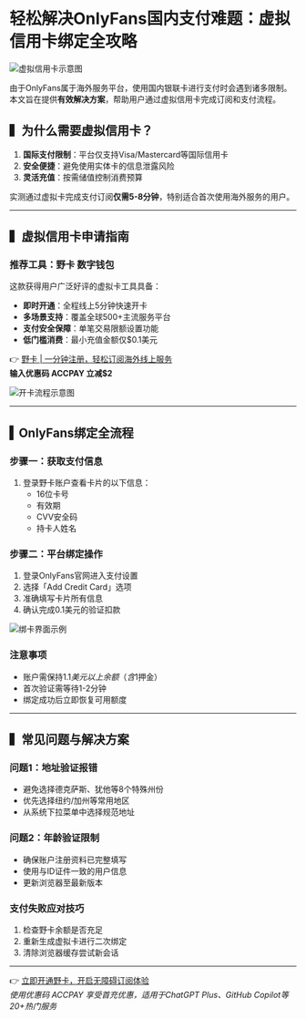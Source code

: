 # 轻松解决OnlyFans国内支付难题：虚拟信用卡绑定全攻略

![虚拟信用卡示意图](https://bbtdd.com/wp-content/uploads/img/79136029536728.webp)

由于OnlyFans属于海外服务平台，使用国内银联卡进行支付时会遇到诸多限制。本文旨在提供**有效解决方案**，帮助用户通过虚拟信用卡完成订阅和支付流程。

## ▍为什么需要虚拟信用卡？
1. **国际支付限制**：平台仅支持Visa/Mastercard等国际信用卡
2. **安全便捷**：避免使用实体卡的信息泄露风险
3. **灵活充值**：按需储值控制消费预算  
 
实测通过虚拟卡完成支付订阅**仅需5-8分钟**，特别适合首次使用海外服务的用户。

---

## ▍虚拟信用卡申请指南
### 推荐工具：野卡 数字钱包
这款获得用户广泛好评的虚拟卡工具具备：
- **即时开通**：全程线上5分钟快速开卡
- **多场景支持**：覆盖全球500+主流服务平台
- **支付安全保障**：单笔交易限额设置功能
- **低门槛消费**：最小充值金额仅$0.1美元

👉 [野卡 | 一分钟注册，轻松订阅海外线上服务](https://bbtdd.com/yeka)  
**输入优惠码 ACCPAY 立减$2**

![开卡流程示意图](https://bbtdd.com/wp-content/uploads/img/5633200974.webp)

---

## ▍OnlyFans绑定全流程
### 步骤一：获取支付信息
1. 登录野卡账户查看卡片的以下信息：
   - 16位卡号
   - 有效期
   - CVV安全码
   - 持卡人姓名

### 步骤二：平台绑定操作
1. 登录OnlyFans官网进入支付设置
2. 选择「Add Credit Card」选项
3. 准确填写卡片所有信息
4. 确认完成0.1美元的验证扣款

![绑卡界面示例](https://bbtdd.com/wp-content/uploads/img/725875451846.webp)

### 注意事项
- 账户需保持$1.1美元以上余额（含$1押金）
- 首次验证需等待1-2分钟
- 绑定成功后立即恢复可用额度

---

## ▍常见问题与解决方案
### 问题1：地址验证报错
- 避免选择德克萨斯、犹他等8个特殊州份
- 优先选择纽约/加州等常用地区
- 从系统下拉菜单中选择规范地址

### 问题2：年龄验证限制
- 确保账户注册资料已完整填写
- 使用与ID证件一致的用户信息
- 更新浏览器至最新版本

### 支付失败应对技巧
1. 检查野卡余额是否充足
2. 重新生成虚拟卡进行二次绑定
3. 清除浏览器缓存尝试新会话

---

👉 [立即开通野卡，开启无障碍订阅体验](https://bbtdd.com/yeka)  
*使用优惠码 ACCPAY 享受首充优惠，适用于ChatGPT Plus、GitHub Copilot等20+热门服务*